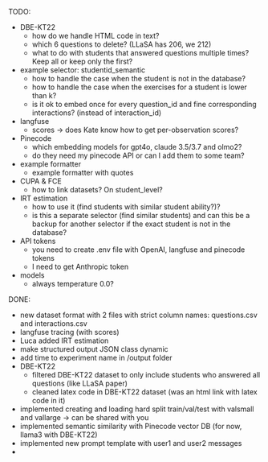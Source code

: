 

TODO:
- DBE-KT22
    - how do we handle HTML code in text?
    - which 6 questions to delete? (LLaSA has 206, we 212)
    - what to do with students that answered questions multiple times? Keep all or keep only the first?
- example selector: studentid_semantic
    - how to handle the case when the student is not in the database?
    - how to handle the case when the exercises for a student is lower than k?
    - is it ok to embed once for every question_id and fine corresponding interactions? (instead of interaction_id)
- langfuse
    - scores -> does Kate know how to get per-observation scores?
- Pinecode
    - which embedding models for gpt4o, claude 3.5/3.7 and olmo2?
    - do they need my pinecode API or can I add them to some team?
- example formatter
    - example formatter with quotes
- CUPA & FCE
    - how to link datasets? On student_level?
- IRT estimation
    - how to use it (find students with similar student ability?)?
    - is this a separate selector (find similar students) and can this be a backup for another selector if the exact student is not in the database?
- API tokens
    - you need to create .env file with OpenAI, langfuse and pinecode tokens
    - I need to get Anthropic token
- models
    - always temperature 0.0?



DONE:
- new dataset format with 2 files with strict column names: questions.csv and interactions.csv
- langfuse tracing (with scores)
- Luca added IRT estimation
- make structured output JSON class dynamic
- add time to experiment name in /output folder
- DBE-KT22
    - filtered DBE-KT22 dataset to only include students who answered all questions (like LLaSA paper)
    - cleaned latex code in DBE-KT22 dataset (was an html link with latex code in it)
- implemented creating and loading hard split train/val/test with valsmall and vallarge -> can be shared with you
- implemented semantic similarity with Pinecode vector DB (for now, llama3 with DBE-KT22)
- implemented new prompt template with user1 and user2 messages
- 
